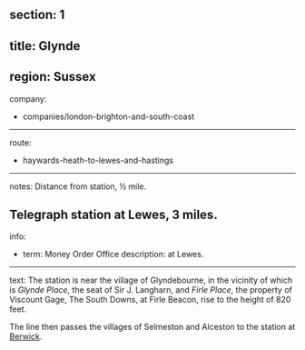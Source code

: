 section: 1
----
title: Glynde
----
region: Sussex
----
company:
- companies/london-brighton-and-south-coast
----
route:
- haywards-heath-to-lewes-and-hastings
----
notes: Distance from station, ½ mile.

Telegraph station at Lewes, 3 miles.
----
info:
- term: Money Order Office
  description: at Lewes.
----
text: The station is near the village of Glyndebourne, in the vicinity of which is *Glynde Place*, the seat of Sir J. Langharn, and *Firle Place*, the property of Viscount Gage, The South Downs, at Firle Beacon, rise to the height of 820 feet.

The line then passes the villages of Selmeston and Alceston to the station at [Berwick](/stations/berwick).
